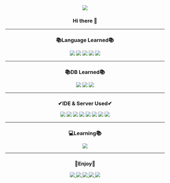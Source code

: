 <div align="center">
  <img src="https://capsule-render.vercel.app/api?type=cylinder&color=0:FFC0CB,100:FF6A89&height=100&section=header&text=yurryme&fontSize=50" />
</div>
<h3 align="center">Hi there 👋 </h3>
<hr>
<h3 align="center">📚Language Learned📚</h3>
<div align="center">
  <img src="https://img.shields.io/badge/Java-FF5675?style=flat&logo=Java&logoColor=007396"/>
  <img src="https://img.shields.io/badge/C-FF848F?style=flat-square&logo=C&logoColor=A8B9CC"/>
  <img src="https://img.shields.io/badge/Android-FFB2AF?style=flat&logo=Android&logoColor=3DDC84"/>
  <img src="https://img.shields.io/badge/Linux-FFC8CD?style=flat&logo=Linux&logoColor=FCC624"/>
  <img src="https://img.shields.io/badge/HTML5-FFE3EE?style=flat&logo=HTML5&logoColor=E34F26"/></br>
</div>
<hr>
<h3 align="center">📚DB Learned📚</h3>
<div align="center">
  <img src="https://img.shields.io/badge/MySQL-FF9473?style=flat&logo=MySQL&logoColor=4479A1"/>
  <img src="https://img.shields.io/badge/Firebase-FFB788?style=flat&logo=Firebase&logoColor=FFCA28"/>
  <img src="https://img.shields.io/badge/Oracle-FFBDA3?style=flat&logo=Oracle&logoColor=F80000"/>
</div>
<hr>
<h3 align="center">✔IDE & Server Used✔</h3>
<div align="center">
    <img src="https://img.shields.io/badge/VMware-FF9100?style=flat&logo=VMware&logoColor=2C2255"/>
  <img src="https://img.shields.io/badge/Eclipse IDE-FFAF0A?style=flat&logo=Eclipse IDE&logoColor=2C2255"/>
  <img src="https://img.shields.io/badge/Visual Studio-FFC314?style=flat&logo=Visual Studio&logoColor=5C2D91"/>
  <img src="https://img.shields.io/badge/Android Studio-FFD228?style=flat&logo=Android Studio&logoColor=5C2D91"/>
  <img src="https://img.shields.io/badge/Jupyter-FFE146?style=flat&logo=Jupyter&logoColor=F37626"/>
  <img src="https://img.shields.io/badge/Google Colab-FFEB5A?style=flat&logo=Google Colab&logoColor=F9AB00"/>
  <img src="https://img.shields.io/badge/Apache Tomcat-FAEB78?style=flat&logo=Apache Tomcat&logoColor=F8DC75"/>
  <img src="https://img.shields.io/badge/OpenGL-FAFAA0?style=flat&logo=OpenGL&logoColor=5586A4"/>
</div>
<hr>
<h3 align="center">💻Learning📚</h3>
<div align="center">
  <img src="https://img.shields.io/badge/Kotlin-199900?style=flat&logo=Kotlin&logoColor=7F52FF"/>
</div>
<hr>
<h3 align="center">🎈Enjoy🎈</h3>
<div align="center">
  <a href="https://github.com/HeoYurim" target="_blank"><img src="https://img.shields.io/badge/GitHub-0080FF?style=flat&logo=GitHub&logoColor=181717"/>
  <a href="https://www.instagram.com/yurryme" target="_blank"><img src="https://img.shields.io/badge/Instagram-2E9AFE?style=flat&logo=Instagram&logoColor=E4405F"/>
  <img src="https://img.shields.io/badge/WEBTOON-58ACFA?style=flat&logo=WEBTOON&logoColor=00D564"/>
  <img src="https://img.shields.io/badge/YouTube-81BEF7?style=flat&logo=YouTube&logoColor=FF0000"/>
  <img src="https://img.shields.io/badge/Duolingo-A9D0F5?style=flat&logo=Duolingo&logoColor=58CC02"/>
</div>
 
